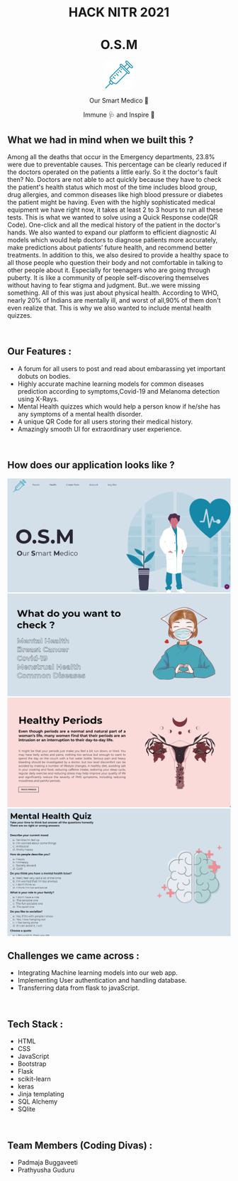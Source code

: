 
<div align = 'center'>
  <h1>HACK NITR </> 2021</h1>
</div>

<div align="center">
  <h1>O.S.M</h1>
  <img src = 'syringe_logo.png'>
  <p>Our Smart Medico 🏥</p>
  <p>Immune 🩺 and Inspire 💙 </p>
</div>



## What we had in mind when we built this ?


Among all the deaths that occur in the Emergency departments, 23.8% were due to preventable causes. This percentage can be clearly reduced if the doctors operated on the patients a little early. So it the doctor's fault then? No. Doctors are not able to act quickly because they have to check the patient's health status which most of the time includes blood group, drug allergies, and common diseases like high blood pressure or diabetes the patient might be having. Even with the highly sophisticated medical equipment we have right now, it takes at least 2 to 3 hours to run all these tests. This is what we wanted to solve using a Quick Response code(QR Code). One-click and all the medical history of the patient in the doctor's hands. We also wanted to expand our platform to efficient diagnostic AI models which would help doctors to diagnose patients more accurately, make predictions about patients’ future health, and recommend better treatments. In addition to this, we also desired to provide a healthy space to all those people who question their body and not comfortable in talking to other people about it. Especially for teenagers who are going through puberty. It is like a community of people self-discovering themselves without having to fear stigma and judgment. But..we were missing something. All of this was just about physical health. According to WHO, nearly 20% of Indians are mentally ill, and worst of all,90% of them don't even realize that. This is why we also wanted to include mental health quizzes.

<br>

## Our Features : 


* A forum for all users to post and read about embarassing yet important dobuts on bodies.
* Highly accurate machine learning models for common diseases prediction according to symptoms,Covid-19 and Melanoma detection using X-Rays.
* Mental Health quizzes which would help a person know if he/she has any symptoms of a mental health disorder.
* A unique QR Code for all users storing their medical history.
* Amazingly smooth UI for extraordinary user experience.
<br>

## How does our application looks like ? 

<img src = "home-page.png">
<br>
<img src = "health-page.png">
<br>
<img src = "menstrual-page.png">
<br>
<img src = "mental-health.png">
<br>

## Challenges we came across : 
* Integrating Machine learning models into our web app.
* Implementing User authentication and handling database.
* Transferring data from flask to javaScript.

<br>


## Tech Stack : 

* HTML
* CSS
* JavaScript
* Bootstrap 
* Flask 
* scikit-learn
* keras
* Jinja templating
* SQL Alchemy
* SQlite
<br>


## Team Members (Coding Divas) :

* Padmaja Buggaveeti
* Prathyusha Guduru
